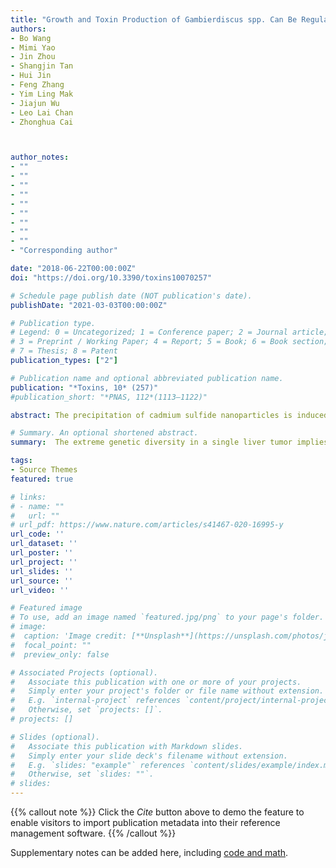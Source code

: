 ```yaml
---
title: "Growth and Toxin Production of Gambierdiscus spp. Can Be Regulated by Quorum-Sensing Bacteria"
authors:
- Bo Wang
- Mimi Yao
- Jin Zhou
- Shangjin Tan
- Hui Jin
- Feng Zhang
- Yim Ling Mak
- Jiajun Wu
- Leo Lai Chan
- Zhonghua Cai



author_notes:
- ""
- ""
- ""
- ""
- ""
- ""
- ""
- ""
- ""
- "Corresponding author"

date: "2018-06-22T00:00:00Z"
doi: "https://doi.org/10.3390/toxins10070257"

# Schedule page publish date (NOT publication's date).
publishDate: "2021-03-03T00:00:00Z"

# Publication type.
# Legend: 0 = Uncategorized; 1 = Conference paper; 2 = Journal article;
# 3 = Preprint / Working Paper; 4 = Report; 5 = Book; 6 = Book section;
# 7 = Thesis; 8 = Patent
publication_types: ["2"]

# Publication name and optional abbreviated publication name.
publication: "*Toxins, 10* (257)"
#publication_short: "*PNAS, 112*(1113–1122)"

abstract: The precipitation of cadmium sulfide nanoparticles is induced on the surface of Escherichia coli, and the biological hydrogen production efficiency under visible light (VL) irradiation is investigated. When endogenous [Ni–Fe]‐hydrogenase is anaerobically induced, an additional 400 µmol of hydrogen gas is generated within 3 h from the hybrid system suspension (50 mL) under VL irradiation (2000 W m−2), corresponding to an increase in hydrogen production of ≈30%. The apparent quantum efficiencies of the hybrid system under 470 and 620 nm VL irradiation are 7.93% and 9.59%, respectively, which are higher than those of many photoheterotrophic bacteria. Furthermore, the mechanism of the enhanced hydrogen evolution is investigated. The interaction between photogenerated electrons and cells of E. coli is confirmed by heat‐treatment, electron‐scavenger, and separation studies. The acceleration of pyruvate generation, inhibition of lactate fermentation, increase of formate concentration, stimulation of hydrogenase activity, and elevation of nicotinamide adenine dinucleotide (NAD)H/NAD ratio in the hybrid system are responsible for the enhanced hydrogen production. A feasibility study is also conducted using wastewater and natural sunlight for the hydrogen production by the hybrid system. An additional 120 µmol of hydrogen is generated from the hybrid system within 3 h under these conditions using natural resources.

# Summary. An optional shortened abstract.
summary:  The extreme genetic diversity in a single liver tumor implies clonal evolution under the non-Darwinian mode.

tags:
- Source Themes
featured: true

# links:
# - name: ""
#   url: ""
# url_pdf: https://www.nature.com/articles/s41467-020-16995-y
url_code: ''
url_dataset: ''
url_poster: ''
url_project: ''
url_slides: ''
url_source: ''
url_video: ''

# Featured image
# To use, add an image named `featured.jpg/png` to your page's folder. 
# image:
#  caption: 'Image credit: [**Unsplash**](https://unsplash.com/photos/jdD8gXaTZsc)'
#  focal_point: ""
#  preview_only: false

# Associated Projects (optional).
#   Associate this publication with one or more of your projects.
#   Simply enter your project's folder or file name without extension.
#   E.g. `internal-project` references `content/project/internal-project/index.md`.
#   Otherwise, set `projects: []`.
# projects: []

# Slides (optional).
#   Associate this publication with Markdown slides.
#   Simply enter your slide deck's filename without extension.
#   E.g. `slides: "example"` references `content/slides/example/index.md`.
#   Otherwise, set `slides: ""`.
# slides:
---
```


{{% callout note %}}
Click the *Cite* button above to demo the feature to enable visitors to import publication metadata into their reference management software.
{{% /callout %}}

Supplementary notes can be added here, including [code and math](https://sourcethemes.com/academic/docs/writing-markdown-latex/).

